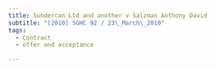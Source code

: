 ```yaml
---
title: Sundercan Ltd and another v Salzman Anthony David 
subtitle: "[2010] SGHC 92 / 23\_March\_2010"
tags:
  - Contract
  - offer and acceptance

---
```


